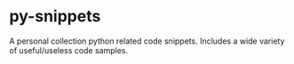 # py-snippets
A personal collection python related code snippets. Includes a wide variety of useful/useless code samples.
